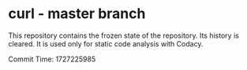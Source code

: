 # curl - master branch

This repository contains the frozen state of the repository.
Its history is cleared. It is used only for static code
analysis with Codacy.

Commit Time: 1727225985